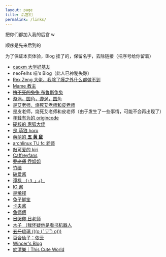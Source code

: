 ```yaml
---
layout: page
title: 后宫们
permalink: /links/
---
```


把你们都加入我的后宫 w

顺序是先来后到的

为了保证本页体验，Blog 挂了的，保留名字，去除链接（把序号给你留着）

* [caoxm 大学好基友](https://www.miaomiaotec.top/)
* neoFelhs 喵's Blog（此人已神秘失踪）
* [Rex Zeng 大佬，我除了膜之外什么都做不到](https://www.rexskz.info/)
* [Mame 教主](https://www.yangmame.org/)
* [~~撸不死的兔兔~~ 布鲁斯兔兔](https://brucezhang1993.github.io)
* [漩涡，圆角，漩涡，圆角](https://xuanwo.io)
* [是艾老师，烧死艾老师和皮老师](https://axionl.me/)
* 是皮老师，烧死艾老师和皮老师（由于发生了一些事情，可能不会再出现了）
* [年轻有为的 origincode](https://origincode.github.io/)
* [硬核的 惠狐大佬](https://blog.megumifox.com/)
* [是 萌狼 horo](https://blog.yoitsu.moe/)
* [萌萌的 **五 黄 鼠**](https://fiveyellowmice.com/)
* [archlinux TU fc 老师](http://farseerfc.me/)
* [敲可爱的 kiri](https://kirikira.moe/)
* [Caffreyfans](https://www.caffreyfans.top/)
* [~~乔老师~~ 乔姐姐](https://blog.nanpuyue.com/)
* [竹砸](https://blog.justforlxz.com)
* [破爱酱](https://blog.poi.cat/)
* [谭枫 `_{:3 」∠}_`](https://keyin.now.sh/)
* [IO 酱](https://iovxw.net/)
* [是稀释](https://blog.stdin.in/)
* [兔子鮮笙](https://tuzi.moe/)
* [卡夫酱](https://frantic1048.com/)
* [鱼师傅](https://www.zjyl1994.com/)
* [~~日哭你~~ 日老师](https://rikumi.dev/)
* [木子 （我怀疑他是看书机器人](https://k8s.li/)
* [~~五斤~~琉璃 (((o (*ﾟ▽ﾟ*) o)))](https://rxliuli.com/)
* [百合仙子：依云](https://blog.lilydjwg.me/)
* [Wincer's Blog](https://blog.itswincer.com/)
* [於清樂｜This Cute World](https://thiscute.world/)

